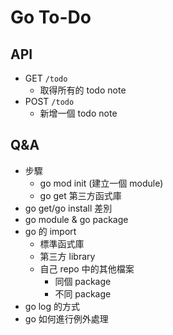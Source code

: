 # Go To-Do
## API
- GET `/todo`
  - 取得所有的 todo note
- POST `/todo`
  - 新增一個 todo note

## Q&A
- 步驟
  - go mod init (建立一個 module)
  - go get 第三方函式庫
- go get/go install 差別
- go module & go package
- go 的 import
  - 標準函式庫
  - 第三方 library
  - 自己 repo 中的其他檔案
    - 同個 package
    - 不同 package
- go log 的方式
- go 如何進行例外處理